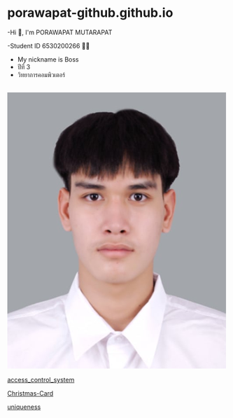 # porawapat-github.github.io

-Hi 👋, I'm PORAWAPAT MUTARAPAT

-Student ID 6530200266 🧑‍🎓

  - My nickname is Boss 
  - ปีที่ 3
  - วิทยาการคอมพิวเตอร์

<br>![picture](/Img/ME.jpg)<br>

[access_control_system](access-control-system.md)<br>

[Christmas-Card](Christmas-Card.md)<br>

[uniqueness](uniqueness.md)<br>
